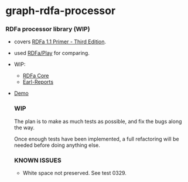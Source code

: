 # graph-rdfa-processor

### RDFa processor library (WIP)

- covers [RDFa 1.1 Primer - Third Edition](https://www.w3.org/TR/rdfa-primer/).
- used [RDFa/Play](https://rdfa.info/play/) for comparing.
- WIP:

  - [RDFa Core](https://www.w3.org/TR/rdfa-core/)
  - [Earl-Reports](https://rdfa.info/earl-reports/#RDFa-rdfa1.1-tests-for-html5)

- [Demo](https://nbittich.github.io/graph-rdfa-processor/)

  ### WIP

  The plan is to make as much tests as possible, and fix the bugs along the way.

  Once enough tests have been implemented, a full refactoring will be needed before
  doing anything else.

  ### KNOWN ISSUES

  - White space not preserved. See test 0329.
